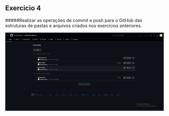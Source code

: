 ## Exercicio 4
#####Realizar as operações de commit e push para o GitHub das estruturas de pastas e arquivos criados nos exercícios anteriores.

<img src="../evidencias/historico_commit.png">
